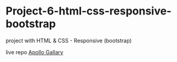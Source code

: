 # Project-6-html-css-responsive-bootstrap
project with HTML &amp; CSS - Responsive (bootstrap)

live repo <a href="https://tarek-98.github.io/Project-6-html-css-responsive-bootstrap/">Apollo Gallary</a>
